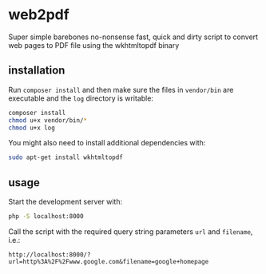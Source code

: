 # web2pdf

Super simple barebones no-nonsense fast, quick and dirty script to convert web pages to PDF file using the wkhtmltopdf binary

## installation

Run `composer install` and then make sure the files in `vendor/bin` are executable and the `log` directory is writable:

```bash
composer install
chmod u+x vendor/bin/*
chmod u+x log
```

You might also need to install additional dependencies with:

```bash
sudo apt-get install wkhtmltopdf
```

## usage

Start the development server with:

```bash
php -S localhost:8000
```

Call the script with the required query string parameters `url` and `filename`, i.e.:

`http://localhost:8000/?url=http%3A%2F%2Fwww.google.com&filename=google+homepage`
